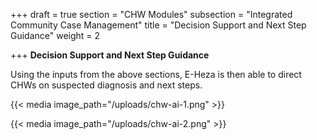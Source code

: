 +++
draft = true
section = "CHW Modules"
subsection = "Integrated Community Case Management"
title = "Decision Support and Next Step Guidance"
weight = 2

+++
**Decision Support and Next Step Guidance**

Using the inputs from the above sections, E-Heza is then able to direct CHWs on suspected diagnosis and next steps.

{{< media image_path="/uploads/chw-ai-1.png" >}}

{{< media image_path="/uploads/chw-ai-2.png" >}}
